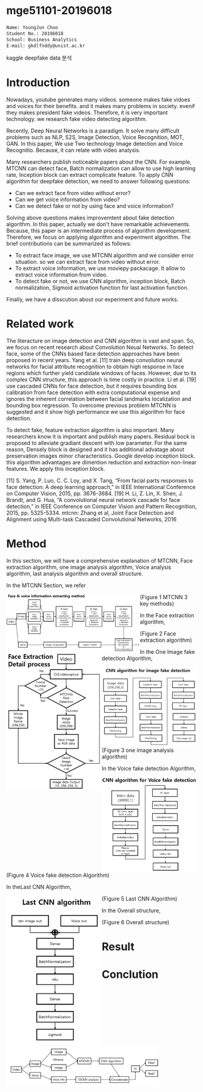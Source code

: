 # mge51101-20196018

```
Name: YoungJun Choo  
Student No.: 20196018  
School: Business Analytics  
E-mail: gkdlfnddy@unist.ac.kr  

```

kaggle deepfake data 분석 

# Introduction
Nowadays, youtube generates many videos. someone makes fake vidoes and voices for their benefits. and it makes many problems in society. evenif they makes president fake videos. Therefore, it is very important technology. we research fake video detecting algorithm.

Recently, Deep Neural Networks is a paradigm. It solve many difficult problems such as NLP, S2S, Image Detection, Voice Recognition, MOT, GAN. In this paper, We use Two technology Image detection and Voice Recognitio. Because, it can relate with video analysis.

Many researchers publish noticeable papers about the CNN. For example, MTCNN can detect face, Batch normalization can allow to use high learning rate, Inception block can extract complicate feature. To apply CNN algorithm for deepfake detection, we need to answer following questions:

- Can we extract face from video without error?
- Can we get voice information from video?
- Can we detect fake or not by using face and voice information?

Solving above questions makes improvemtent about fake detection algorithm. In this paper, actually we don't have remarkable achievements. Because, this paper is an intermediate process of algorithm development. Therefore, we focus on applying algorithm and experiment algorithm. The brief contributions can be summarized as follows:

- To extract face image, we use MTCNN algorithm and we consider error situation. so we can extract face from video without error.
- To extract voice information, we use moviepy packacage. It allow to extract voice information from video.
- To detect fake or not, we use CNN algorithm, inception block, Batch normalization, Sigmoid activation function for last activation function.

Finally, we have a disscution about our experiment and future works.

# Related work

The literacture on image detection and CNN algorithm is vast and span. So, we focus on recent research about Convolution Neual Networks. To detect face,  some of the CNNs based face detection approaches have been proposed in recent years. Yang et al. [11] train deep convolution neural networks for facial attribute recognition to obtain high response in face regions which  further yield candidate windows of faces. However, due to its complex CNN structure, this approach is time costly in practice. Li et al. [19] use cascaded CNNs for face detection, but it requires bounding box calibration from face detection with extra computational expense and ignores the inherent correlation between facial landmarks localization and bounding box regression. To overcome previous problem MTCNN is suggested and it show high performance we use this algorithm for face detection.

To detect fake, feature extraction algorithm is also important. Many researchers know it is important and publish many papers. Residual bock is proposed to alleviate gradiant descent with low parameter. For the same reason, Densely block is designed and it has additional advatage about preservation images minor characteristics. Google develop inception block. this algorithm advantages are dimention reduction and extraction non-linear features. We apply this inception block. 

[11] S. Yang, P. Luo, C. C. Loy, and X. Tang, “From facial parts responses to
face detection: A deep learning approach,” in IEEE International Conference on Computer Vision, 2015, pp. 3676-3684.
[19] H. Li, Z. Lin, X. Shen, J. Brandt, and G. Hua, “A convolutional neural
network cascade for face detection,” in IEEE Conference on Computer
Vision and Pattern Recognition, 2015, pp. 5325-5334.
mtcnn: Zhang et al, Joint Face Detection and Alignment using Multi-task Cascaded Convolutional Networks, 2016

# Method

 In this section, we will have a comprehensive explanation of MTCNN, Face extraction algorithm, one image analysis algorithm, Voice analysis algorithm, last analysis algorithm and overall structure.

In the MTCNN Section, we refer 

<img src="./image/extractingmethod.png" width="70%" height="70%" style="float:left">

(Figure 1 MTCNN 3 key methods)

In the Face extraction algorithm,

<img src="./image/Faceextractiondetail.png" width="50%" height="50%" style="float:left">

(Figure 2 Face extraction algorithm)


In the One Image fake detection Algorithm,

<img src="./image/oneimageAlgorithm.png" width="50%" height="50%" style="float:left">

(Figure 3 one image analysis algorithm)



In the Voice fake detection Algorithm,

<img src="./image/VoiceCNNalgorithm.png" width="50%" height="50%" style="float:left">

(Figure 4 Voice fake detection Algorithm)

In theLast CNN Algorithm,

<img src="./image/lastCNNalgorithm.png" width="50%" height="50%" style="float:left">

(Figure 5 Last CNN Algorithm)


In the Overall structure,

<img src="./image/Video분석전체구조.png" width="80%" height="80%" style="float:left">

(Figure 6 Overall structure)


# Result

# Conclution


